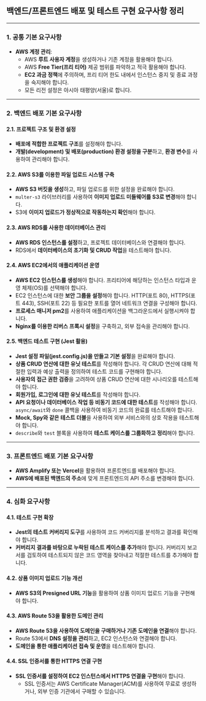 ## 백엔드/프론트엔드 배포 및 테스트 구현 요구사항 정리

---

### 1. 공통 기본 요구사항

- **AWS 계정 관리**:
  - AWS **루트 사용자 계정**을 생성하거나 기존 계정을 활용해야 합니다.
  - AWS **Free Tier(프리 티어)** 제공 범위를 파악하고 적극 활용해야 합니다.
  - **EC2 과금 정책**에 주의하며, 프리 티어 한도 내에서 인스턴스 중지 및 종료 과정을 숙지해야 합니다.
  - 모든 리전 설정은 아시아 태평양(서울)로 합니다.

---

### 2. 백엔드 배포 기본 요구사항

#### 2.1. 프로젝트 구조 및 환경 설정

- **배포에 적합한 프로젝트 구조**를 설정해야 합니다.
- **개발(development) 및 배포(production) 환경 설정을 구분**하고, **환경 변수**를 사용하여 관리해야 합니다.

#### 2.2. AWS S3를 이용한 파일 업로드 시스템 구축

- **AWS S3 버킷을 생성**하고, 파일 업로드를 위한 설정을 완료해야 합니다.
- `multer-s3` 라이브러리를 사용하여 **이미지 업로드 미들웨어를 S3로 변경**해야 합니다.
- S3에 **이미지 업로드가 정상적으로 작동하는지 확인**해야 합니다.

#### 2.3. AWS RDS를 사용한 데이터베이스 관리

- **AWS RDS 인스턴스를 설정**하고, 프로젝트 데이터베이스와 연결해야 합니다.
- RDS에서 **데이터베이스의 초기화 및 CRUD 작업**을 테스트해야 합니다.

#### 2.4. AWS EC2에서의 애플리케이션 운영

- **AWS EC2 인스턴스를 생성**해야 합니다. 프리티어에 해당하는 인스턴스 타입과 운영 체제(OS)를 선택해야 합니다.
- EC2 인스턴스에 대한 **보안 그룹을 설정**해야 합니다. HTTP(포트 80), HTTPS(포트 443), SSH(포트 22) 등 필요한 포트를 열어 네트워크 연결을 구성해야 합니다.
- **프로세스 매니저 pm2**를 사용하여 애플리케이션을 백그라운드에서 실행시켜야 합니다.
- **Nginx를 이용한 리버스 프록시 설정**을 구축하고, 외부 접속을 관리해야 합니다.

#### 2.5. 백엔드 테스트 구현 (Jest 활용)

- **Jest 설정 파일(jest.config.js)을 만들고 기본 설정**을 완료해야 합니다.
- **상품 CRUD 연산에 대한 유닛 테스트**를 작성해야 합니다. 각 CRUD 연산에 대해 적절한 입력과 예상 출력을 정의하여 테스트 코드를 구현해야 합니다.
- **사용자의 접근 권한 검증**을 고려하여 상품 CRUD 연산에 대한 시나리오를 테스트해야 합니다.
- **회원가입, 로그인에 대한 유닛 테스트**를 작성해야 합니다.
- **API 요청이나 데이터베이스 작업 등 비동기 코드에 대한 테스트**를 작성해야 합니다. `async/await`와 `done` 콜백을 사용하여 비동기 코드의 완료를 테스트해야 합니다.
- **Mock, Spy와 같은 테스트 더블**을 사용하여 외부 서비스와의 상호 작용을 테스트해야 합니다.
- `describe`와 `test` 블록을 사용하여 **테스트 케이스를 그룹화하고 정리**해야 합니다.

---

### 3. 프론트엔드 배포 기본 요구사항

- **AWS Amplify 또는 Vercel**을 활용하여 프론트엔드를 배포해야 합니다.
- **AWS에 배포된 백엔드의 주소**에 맞게 프론트엔드의 API 주소를 변경해야 합니다.

---

### 4. 심화 요구사항

#### 4.1. 테스트 구현 확장

- **Jest의 테스트 커버리지 도구**를 사용하여 코드 커버리지를 분석하고 결과를 확인해야 합니다.
- **커버리지 결과를 바탕으로 누락된 테스트 케이스를 추가**해야 합니다. 커버리지 보고서를 검토하여 테스트되지 않은 코드 영역을 찾아내고 적절한 테스트를 추가해야 합니다.

#### 4.2. 상품 이미지 업로드 기능 개선

- **AWS S3의 Presigned URL 기능**을 활용하여 상품 이미지 업로드 기능을 구현해야 합니다.

#### 4.3. AWS Route 53을 활용한 도메인 관리

- **AWS Route 53을 사용하여 도메인을 구매하거나 기존 도메인을 연결**해야 합니다.
- Route 53에서 **DNS 설정을 관리**하고, EC2 인스턴스와 연결해야 합니다.
- **도메인을 통한 애플리케이션 접속 및 운영**을 테스트해야 합니다.

#### 4.4. SSL 인증서를 통한 HTTPS 연결 구현

- **SSL 인증서를 설정하여 EC2 인스턴스에서 HTTPS 연결을 구현**해야 합니다.
  - SSL 인증서는 AWS Certificate Manager(ACM)를 사용하여 무료로 생성하거나, 외부 인증 기관에서 구매할 수 있습니다.

